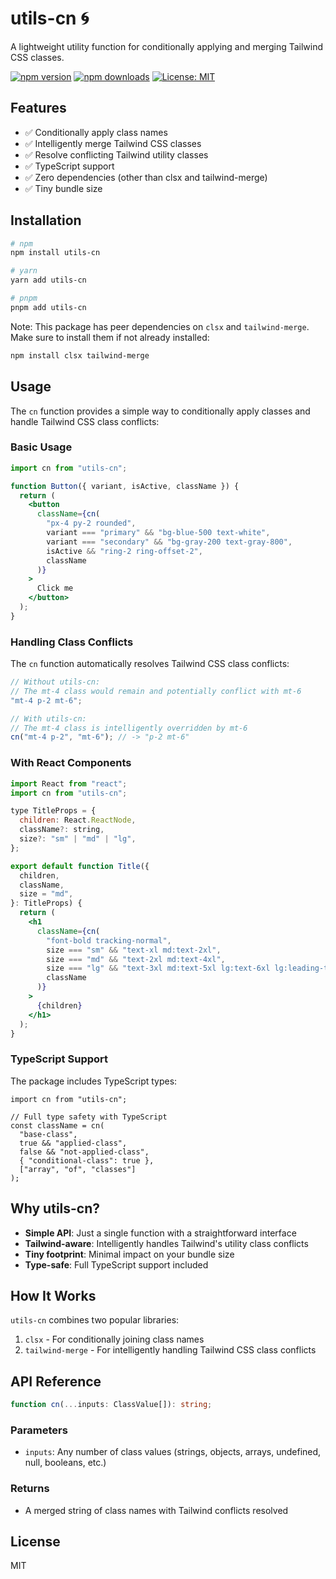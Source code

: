# utils-cn 🌀

A lightweight utility function for conditionally applying and merging Tailwind CSS classes.

[![npm version](https://img.shields.io/npm/v/utils-cn.svg)](https://www.npmjs.com/package/utils-cn)
[![npm downloads](https://img.shields.io/npm/dm/utils-cn.svg)](https://www.npmjs.com/package/utils-cn)
[![License: MIT](https://img.shields.io/badge/License-MIT-blue.svg)](https://opensource.org/licenses/MIT)

## Features

- ✅ Conditionally apply class names
- ✅ Intelligently merge Tailwind CSS classes
- ✅ Resolve conflicting Tailwind utility classes
- ✅ TypeScript support
- ✅ Zero dependencies (other than clsx and tailwind-merge)
- ✅ Tiny bundle size

## Installation

```bash
# npm
npm install utils-cn

# yarn
yarn add utils-cn

# pnpm
pnpm add utils-cn
```

Note: This package has peer dependencies on `clsx` and `tailwind-merge`. Make sure to install them if not already installed:

```bash
npm install clsx tailwind-merge
```

## Usage

The `cn` function provides a simple way to conditionally apply classes and handle Tailwind CSS class conflicts:

### Basic Usage

```jsx
import cn from "utils-cn";

function Button({ variant, isActive, className }) {
  return (
    <button
      className={cn(
        "px-4 py-2 rounded",
        variant === "primary" && "bg-blue-500 text-white",
        variant === "secondary" && "bg-gray-200 text-gray-800",
        isActive && "ring-2 ring-offset-2",
        className
      )}
    >
      Click me
    </button>
  );
}
```

### Handling Class Conflicts

The `cn` function automatically resolves Tailwind CSS class conflicts:

```jsx
// Without utils-cn:
// The mt-4 class would remain and potentially conflict with mt-6
"mt-4 p-2 mt-6";

// With utils-cn:
// The mt-4 class is intelligently overridden by mt-6
cn("mt-4 p-2", "mt-6"); // -> "p-2 mt-6"
```

### With React Components

```jsx
import React from "react";
import cn from "utils-cn";

type TitleProps = {
  children: React.ReactNode,
  className?: string,
  size?: "sm" | "md" | "lg",
};

export default function Title({
  children,
  className,
  size = "md",
}: TitleProps) {
  return (
    <h1
      className={cn(
        "font-bold tracking-normal",
        size === "sm" && "text-xl md:text-2xl",
        size === "md" && "text-2xl md:text-4xl",
        size === "lg" && "text-3xl md:text-5xl lg:text-6xl lg:leading-tight",
        className
      )}
    >
      {children}
    </h1>
  );
}
```

### TypeScript Support

The package includes TypeScript types:

```tsx
import cn from "utils-cn";

// Full type safety with TypeScript
const className = cn(
  "base-class",
  true && "applied-class",
  false && "not-applied-class",
  { "conditional-class": true },
  ["array", "of", "classes"]
);
```

## Why utils-cn?

- **Simple API**: Just a single function with a straightforward interface
- **Tailwind-aware**: Intelligently handles Tailwind's utility class conflicts
- **Tiny footprint**: Minimal impact on your bundle size
- **Type-safe**: Full TypeScript support included

## How It Works

`utils-cn` combines two popular libraries:

1. `clsx` - For conditionally joining class names
2. `tailwind-merge` - For intelligently handling Tailwind CSS class conflicts

## API Reference

```typescript
function cn(...inputs: ClassValue[]): string;
```

### Parameters

- `inputs`: Any number of class values (strings, objects, arrays, undefined, null, booleans, etc.)

### Returns

- A merged string of class names with Tailwind conflicts resolved

## License

MIT
